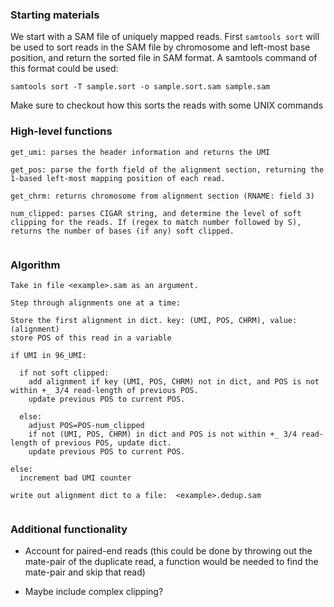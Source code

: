 
### Starting materials
We start with a SAM file of uniquely mapped reads. First `samtools sort` will be used to sort reads in the SAM file by chromosome and left-most base position, and return the sorted file in SAM format. A samtools command of this format could be used:

```
samtools sort -T sample.sort -o sample.sort.sam sample.sam
```

Make sure to checkout how this sorts the reads with some UNIX commands

### High-level functions

```
get_umi: parses the header information and returns the UMI

get_pos: parse the forth field of the alignment section, returning the 1-based left-most mapping position of each read.

get_chrm: returns chromosome from alignment section (RNAME: field 3)

num_clipped: parses CIGAR string, and determine the level of soft clipping for the reads. If (regex to match number followed by S), returns the number of bases (if any) soft clipped.


```

### Algorithm

```
Take in file <example>.sam as an argument.

Step through alignments one at a time:

Store the first alignment in dict. key: (UMI, POS, CHRM), value: (alignment)
store POS of this read in a variable

if UMI in 96_UMI:

  if not soft clipped:
    add alignment if key (UMI, POS, CHRM) not in dict, and POS is not within +_ 3/4 read-length of previous POS.
    update previous POS to current POS.

  else:
    adjust POS=POS-num_clipped
    if not (UMI, POS, CHRM) in dict and POS is not within +_ 3/4 read-length of previous POS, update dict.
    update previous POS to current POS.

else:
  increment bad UMI counter

write out alignment dict to a file:  <example>.dedup.sam


```

### Additional functionality

* Account for paired-end reads (this could be done by throwing out the mate-pair of the duplicate read, a function would be needed to find the mate-pair and skip that read)

* Maybe include complex clipping?
